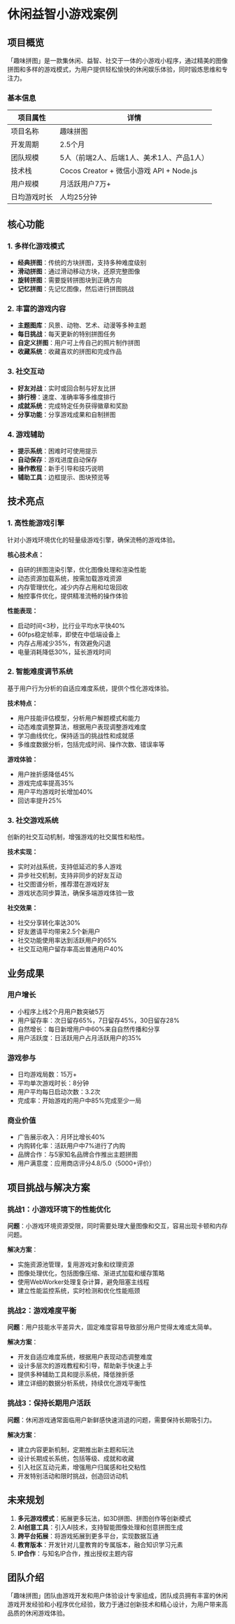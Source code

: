 # 休闲益智小游戏案例

## 项目概览

「趣味拼图」是一款集休闲、益智、社交于一体的小游戏小程序，通过精美的图像拼图和多样的游戏模式，为用户提供轻松愉快的休闲娱乐体验，同时锻炼思维和专注力。

### 基本信息

| 项目属性 | 详情 |
| --- | --- |
| 项目名称 | 趣味拼图 |
| 开发周期 | 2.5个月 |
| 团队规模 | 5人（前端2人、后端1人、美术1人、产品1人） |
| 技术栈 | Cocos Creator + 微信小游戏 API + Node.js |
| 用户规模 | 月活跃用户7万+ |
| 日均游戏时长 | 人均25分钟 |

## 核心功能

### 1. 多样化游戏模式

- **经典拼图**：传统的方块拼图，支持多种难度级别
- **滑动拼图**：通过滑动移动方块，还原完整图像
- **旋转拼图**：需要旋转拼图块到正确方向
- **记忆拼图**：先记忆图像，然后进行拼图挑战

### 2. 丰富的游戏内容

- **主题图库**：风景、动物、艺术、动漫等多种主题
- **每日挑战**：每天更新的特别拼图任务
- **自定义拼图**：用户可上传自己的照片制作拼图
- **收藏系统**：收藏喜欢的拼图和完成作品

### 3. 社交互动

- **好友对战**：实时或回合制与好友比拼
- **排行榜**：速度、准确率等多维度排行
- **成就系统**：完成特定任务获得徽章和奖励
- **分享功能**：分享游戏成果和自制拼图

### 4. 游戏辅助

- **提示系统**：困难时可使用提示
- **自动保存**：游戏进度自动保存
- **操作教程**：新手引导和技巧说明
- **辅助工具**：边框提示、图块预览等

## 技术亮点

### 1. 高性能游戏引擎

针对小游戏环境优化的轻量级游戏引擎，确保流畅的游戏体验。

**核心技术点：**

- 自研的拼图渲染引擎，优化图像处理和渲染性能
- 动态资源加载系统，按需加载游戏资源
- 内存管理优化，减少内存占用和垃圾回收
- 触控事件优化，提供精准流畅的操作体验

**性能表现：**

- 启动时间<3秒，比行业平均水平快40%
- 60fps稳定帧率，即使在中低端设备上
- 内存占用减少35%，有效避免闪退
- 电量消耗降低30%，延长游戏时间

### 2. 智能难度调节系统

基于用户行为分析的自适应难度系统，提供个性化游戏体验。

**技术特点：**

- 用户技能评估模型，分析用户解题模式和能力
- 动态难度调整算法，根据用户表现调整游戏难度
- 学习曲线优化，保持适当的挑战性和成就感
- 多维度数据分析，包括完成时间、操作次数、错误率等

**游戏体验：**

- 用户挫折感降低45%
- 游戏完成率提高35%
- 用户平均游戏时长增加40%
- 回访率提升25%

### 3. 社交游戏系统

创新的社交互动机制，增强游戏的社交属性和粘性。

**技术实现：**

- 实时对战系统，支持低延迟的多人游戏
- 异步社交机制，支持非同步的好友互动
- 社交图谱分析，推荐潜在游戏好友
- 游戏状态同步算法，确保多端游戏体验一致

**社交效果：**

- 社交分享转化率达30%
- 好友邀请平均带来2.5个新用户
- 社交功能使用率达到活跃用户的65%
- 社交互动用户留存率高出普通用户40%

## 业务成果

### 用户增长

- 小程序上线2个月用户数突破5万
- 用户留存率：次日留存65%，7日留存45%，30日留存28%
- 自然增长：每日新增用户中60%来自自然传播和分享
- 用户活跃度：日活跃用户占月活跃用户的35%

### 游戏参与

- 日均游戏局数：15万+
- 平均单次游戏时长：8分钟
- 用户平均每日启动次数：3.2次
- 完成率：开始游戏的用户中85%完成至少一局

### 商业价值

- 广告展示收入：月环比增长40%
- 内购转化率：活跃用户中7%进行了内购
- 品牌合作：与5家知名品牌合作推出主题拼图
- 用户满意度：应用商店评分4.8/5.0（5000+评价）

## 项目挑战与解决方案

### 挑战1：小游戏环境下的性能优化

**问题**：小游戏环境资源受限，同时需要处理大量图像和交互，容易出现卡顿和内存问题。

**解决方案**：
- 实施资源池管理，复用游戏对象和纹理资源
- 图像处理优化，包括图像压缩、渐进式加载和缓存策略
- 使用WebWorker处理复杂计算，避免阻塞主线程
- 建立性能监控系统，实时检测和优化性能瓶颈

### 挑战2：游戏难度平衡

**问题**：用户技能水平差异大，固定难度容易导致部分用户觉得太难或太简单。

**解决方案**：
- 开发自适应难度系统，根据用户表现动态调整难度
- 设计多层次的游戏教程和引导，帮助新手快速上手
- 提供多种辅助工具和提示系统，降低挫折感
- 建立详细的数据分析系统，持续优化游戏平衡性

### 挑战3：保持长期用户活跃

**问题**：休闲游戏通常面临用户新鲜感快速消退的问题，需要保持长期吸引力。

**解决方案**：
- 建立内容更新机制，定期推出新主题和玩法
- 设计长期成长系统，包括等级、成就和收藏
- 引入社区互动元素，增强用户归属感和社交粘性
- 开发特别活动和限时挑战，创造回访动机

## 未来规划

1. **多元游戏模式**：拓展更多玩法，如3D拼图、拼图创作等创新模式
2. **AI创意工具**：引入AI技术，支持智能图像处理和创意拼图生成
3. **跨平台拓展**：将游戏拓展到更多平台，实现数据互通
4. **教育版本**：开发针对儿童教育的专属版本，融合知识学习元素
5. **IP合作**：与知名IP合作，推出授权主题内容

## 团队介绍

「趣味拼图」团队由游戏开发和用户体验设计专家组成，团队成员拥有丰富的休闲游戏开发经验和小程序优化经验，致力于通过创新技术和精心设计，为用户带来高品质的休闲游戏体验。

